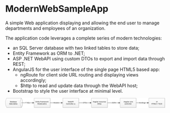 # ModernWebSampleApp
A simple Web application displaying and allowing the end user to manage departments and employees of an organization. 

The application code leverages a complete series of modern technologies:
 - an SQL Server database with two linked tables to store data;
 - Entity Framework as ORM to .NET;
 - ASP .NET WebAPI using custom DTOs to export and import data through REST;
 - AngularJS for the user interface of the single page HTML5 based app:
    - ngRoute for client side URL routing and displaying views accordingly;
    - $http to read and update data through the WebAPI host;
 - Bootstrap to style the user interface at minimal level.

![Architecture](https://raw.githubusercontent.com/SDolha/ModernWebSampleApp/master/Architecture.png)

